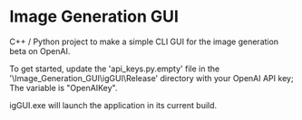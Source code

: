 # Image Generation GUI
C++ / Python project to make a simple CLI GUI for the image generation beta on OpenAI.

To get started, update the 'api_keys.py.empty' file in the '\Image_Generation_GUI\igGUI\Release\' directory with your OpenAI API key; The variable is "OpenAIKey".

igGUI.exe will launch the application in its current build.